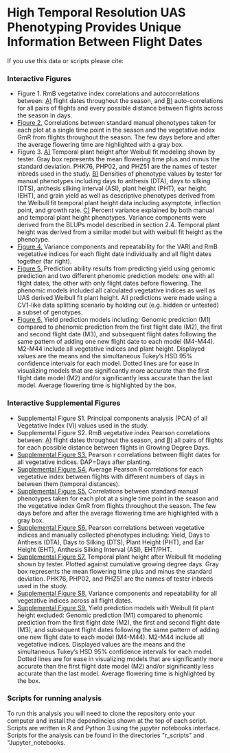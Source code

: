 # High Temporal Resolution UAS Phenotyping Provides Unique Information Between Flight Dates #

If you use this data or scripts please cite: <MANUSCRIPT CITATION>

### Interactive Figures ###

* Figure 1. RmB vegetative index correlations and autocorrelations between: [A)](https://htmlpreview.github.io/?https://github.com/JacobWashburn-USDA/dense_UAV/blob/main/Figures/Fig1A.html) flight dates throughout the season, and [B)](https://htmlpreview.github.io/?https://github.com/JacobWashburn-USDA/dense_UAV/blob/main/Figures/Fig1B.html) auto-correlations for all pairs of flights and every possible distance between flights across the season in days.
* [Figure 2.](https://htmlpreview.github.io/?https://github.com/JacobWashburn-USDA/dense_UAV/blob/main/Figures/Fig2.html) Correlations between standard manual phenotypes taken for each plot at a single time point in the season and the vegetative index GmR from flights throughout the season. The few days before and after the average flowering time are highlighted with a gray box.
* Figure 3. [A)](https://htmlpreview.github.io/?https://github.com/JacobWashburn-USDA/dense_UAV/blob/main/Figures/Fig3A.html) Temporal plant height after Weibull fit modeling shown by tester. Gray box represents the mean flowering time plus and minus the standard deviation. PHK76, PHP02, and PHZ51 are the names of tester inbreds used in the study. [B)](https://htmlpreview.github.io/?https://github.com/JacobWashburn-USDA/dense_UAV/blob/main/Figures/Fig3B.html) Densities of phenotype values by tester for manual phenotypes including days to anthesis (DTA), days to silking (DTS), anthesis silking interval (ASI), plant height (PHT), ear height (EHT), and grain yield as well as descriptive phenotypes derived from the Weibull fit temporal plant height data including asymptote, inflection point, and growth rate. [C)](https://htmlpreview.github.io/?https://github.com/JacobWashburn-USDA/dense_UAV/blob/main/Figures/Fig3C.html) Percent variance explained by both manual and temporal plant height phenotypes. Variance components were derived from the BLUPs model described in section 2.4. Temporal plant height was derived from a similar model but with weibull fit height as the phenotype.
* [Figure 4.](https://htmlpreview.github.io/?https://github.com/JacobWashburn-USDA/dense_UAV/blob/main/Figures/Fig4.html) Variance components and repeatability for the VARI and RmB vegetative indices for each flight date individually and all flight dates together (far right).
* [Figure 5.](https://htmlpreview.github.io/?https://github.com/JacobWashburn-USDA/dense_UAV/blob/main/Figures/Fig5.html) Prediction ability results from predicting yield using genomic prediction and two different phenomic prediction models: one with all flight dates, the other with only flight dates before flowering. The phenomic models included all calculated vegetative indices as well as UAS derived Weibull fit plant height. All predictions were made using a CV1-like data splitting scenario by holding out (e.g. hidden or untested) a subset of genotypes.
* [Figure 6.](https://htmlpreview.github.io/?https://github.com/JacobWashburn-USDA/dense_UAV/blob/main/Figures/Fig6.html) Yield prediction models including: Genomic prediction (M1) compared to phenomic prediction from the first flight date (M2), the first and second flight date (M3), and subsequent flight dates following the same pattern of adding one new flight date to each model (M4-M44). M2-M44 include all vegetative indices and plant height. Displayed values are the means and the simultaneous Tukey’s HSD 95% confidence intervals for each model. Dotted lines are for ease in visualizing models that are significantly more accurate than the first flight date model (M2) and/or significantly less accurate than the last model. Average flowering time is highlighted by the box.

### Interactive Supplemental Figures ###

* Supplemental Figure S1. Principal components analysis (PCA) of all Vegetative Index (VI) values used in the study.
* Supplemental Figure S2. RmB vegetative index Pearson correlations between: [A)](https://htmlpreview.github.io/?https://github.com/JacobWashburn-USDA/dense_UAV/blob/main/Figures/SupFig2A.html) flight dates throughout the season, and [B)](https://htmlpreview.github.io/?https://github.com/JacobWashburn-USDA/dense_UAV/blob/main/Figures/SupFig2B.html) all pairs of flights for each possible distance between flights in Growing Degree Days.
* [Supplemental Figure S3.](https://htmlpreview.github.io/?https://github.com/JacobWashburn-USDA/dense_UAV/blob/main/Figures/SupFig3.html) Pearson r correlations between flight dates for all vegetative indices. DAP=Days after planting.
* [Supplemental Figure S4.](https://htmlpreview.github.io/?https://github.com/JacobWashburn-USDA/dense_UAV/blob/main/Figures/SupFig4.html) Average Pearson R correlations for each vegetative index between flights with different numbers of days in between them (temporal distances).
* [Supplemental Figure S5.](https://htmlpreview.github.io/?https://github.com/JacobWashburn-USDA/dense_UAV/blob/main/Figures/SupFig5.html) Correlations between standard manual phenotypes taken for each plot at a single time point in the season and the vegetative index GmR from flights throughout the season. The few days before and after the average flowering time are highlighted with a gray box.
* [Supplemental Figure S6.](https://htmlpreview.github.io/?https://github.com/JacobWashburn-USDA/dense_UAV/blob/main/Figures/SupFig6.html) Pearson correlations between vegetative indices and manually collected phenotypes including: Yield, Days to Anthesis (DTA), Days to Silking (DTS), Plant Height (PHT), and Ear Height (EHT), Anthesis Silking Interval (ASI), EHT/PHT.
* [Supplemental Figure S7.](https://htmlpreview.github.io/?https://github.com/JacobWashburn-USDA/dense_UAV/blob/main/Figures/SupFig7.html) Temporal plant height after Weibull fit modeling shown by tester. Plotted against cumulative growing degree days. Gray box represents the mean flowering time plus and minus the standard deviation. PHK76, PHP02, and PHZ51 are the names of tester inbreds used in the study.
* [Supplemental Figure S8.](https://htmlpreview.github.io/?https://github.com/JacobWashburn-USDA/dense_UAV/blob/main/Figures/SupFig8.html) Variance components and repeatability for all vegetative indices across all flight dates.
* [Supplemental Figure S9.](https://htmlpreview.github.io/?https://github.com/JacobWashburn-USDA/dense_UAV/blob/main/Figures/SupFig9.html) Yield prediction models with Weibull fit plant height excluded: Genomic prediction (M1) compared to phenomic prediction from the first flight date (M2), the first and second flight date (M3), and subsequent flight dates following the same pattern of adding one new flight date to each model (M4-M44). M2-M44 include all vegetative indices. Displayed values are the means and the simultaneous Tukey’s HSD 95% confidence intervals for each model. Dotted lines are for ease in visualizing models that are significantly more accurate than the first flight date model (M2) and/or significantly less accurate than the last model. Average flowering time is highlighted by the box.

### Scripts for running analysis ###

To run this analysis you will need to clone the repository onto your computer and install the dependincies shown at the top of each script. Scripts are written in R and Python 3 using the jupyter notebooks interface. Scripts for the analysis can be found in the directories "r_scripts" and "Jupyter_notebooks.
